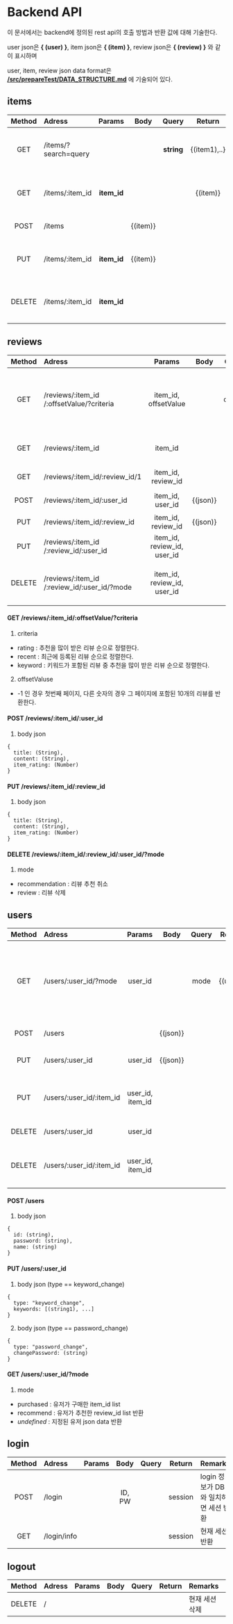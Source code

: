# Backend API

이 문서에서는 backend에 정의된 rest api의 호출 방법과 반환 값에 대해 기술한다.

user json은 **{ (user) }**, item json은 **{ (item) }**, review json은 **{ (review) }** 와 같이 표시하며

user, item, review json data format은 [**/src/prepareTest/DATA_STRUCTURE.md**](https://github.com/skkuse02/2019fall_42class_team4/blob/master/src/prepareTest/DATA_STRUCTURE.md) 에 기술되어 있다.



## **items**

| Method | Adress               | Params      | Body     | Query      | Return       | Remarks |
| :-:    | :-                   | :-:         | :-:      | :-:        | :-:          | :-      |
| GET    | /items/?search=query |             |          | **string** | {(item1),..} | name에 **string**이 포함된 item 반환 |
| GET    | /items/:item_id      | **item_id** |          |            | {(item)}     | id가 **item_id**와 동일한 item 반환 |
| POST   | /items               |             | {(item)} |            |              | DB에 item 등록 |
| PUT    | /items/:item_id      | **item_id** | {(item)} |            |              | id가 **item_id**와 동일한 item 수정 |
| DELETE | /items/:item_id      | **item_id** |          |            |              | id가 **item_id**와 동일한 item 삭제 |

## **reviews**

| Method | Adress | Params | Body | Query | Return | Remarks |
| :-:    | :-                                              | :-:                         | :-:        | :-:      | :-:            | :- |
| GET    | /reviews/:item_id<br>/:offsetValue/?criteria    | item_id, offsetValue        |            | criteria | {(review1),..} | 정렬된 리뷰 중 offset page에 포함된 리뷰 반환 |
| GET    | /reviews/:item_id                               | item_id                     |            |          | {(review1),..} | 높게 평가된 리뷰 3개 반환 |
| GET    | /reviews/:item_id/:review_id/1                  | item_id, review_id          |            |          | {(review)}     | 지정된 리뷰 반환 | 
| POST   | /reviews/:item_id/:user_id                      | item_id, user_id            | {(json)} |          |                | 새로운 리뷰 등록 |
| PUT    | /reviews/:item_id/:review_id                    | item_id, review_id          | {(json)} |          |                | 리뷰 수정 |
| PUT    | /reviews/:item_id<br>/:review_id/:user_id       | item_id, review_id, user_id |            |          |                | 리뷰 추천 |
| DELETE | /reviews/:item_id<br>/:review_id/:user_id/?mode | item_id, review_id, user_id |            | mode     |                | mode에 따라 리뷰 삭제, 리뷰 추천 취소 |   

#### GET /reviews/:item_id/:offsetValue/?criteria

1. criteria
- rating : 추천을 많이 받은 리뷰 순으로 정렬한다.
- recent : 최근에 등록된 리뷰 순으로 정렬한다.
- keyword : 키워드가 포함된 리뷰 중 추천을 많이 받은 리뷰 순으로 정렬한다.

2. offsetValuse
- -1 인 경우 첫번째 페이지, 다른 숫자의 경우 그 페이지에 포함된 10개의 리뷰를 반환한다.

####  POST /reviews/:item_id/:user_id

1. body json
```
{
  title: (String),
  content: (String),
  item_rating: (Number)
}
```

#### PUT /reviews/:item_id/:review_id

1. body json
```
{
  title: (String),
  content: (String),
  item_rating: (Number)
}
```

#### DELETE /reviews/:item_id/:review_id/:user_id/?mode 

1. mode
- recommendation : 리뷰 추천 취소
- review : 리뷰 삭제

## **users**

| Method | Adress                   | Params           | Body     | Query | Return   | Remarks |
| :-:    | :-                       | :-:              | :-:      | :-:   | :-:      | :- |
| GET    | /users/:user_id/?mode    | user_id          |          | mode  | {(user)} | mode에 따라 {(user)}, 구매한 item_id, 추천한 review_id 반환 |
| POST   | /users                   |                  | {(json)} |       |          | BD에 user 등록 |
| PUT    | /users/:user_id          | user_id          | {(json)} |       |          | User keyword, PW 변경 |
| PUT    | /users/:user_id/:item_id | user_id, item_id |          |       |          | Item 구매시 user data에 저장 |
| DELETE | /users/:user_id          | user_id          |          |       |          | DB에서 User 삭제 |
| DELETE | /users/:user_id/:item_id | user_id, item_id |          |       |          | Item 구매시 user data에 저장 |

#### POST /users

1. body json
```
{
  id: (string),
  password: (string),
  name: (string)
}
```

#### PUT /users/:user_id

1. body json (type == keyword_change)
```
{
  type: "keyword_change",
  keywords: [(string1), ...]
}
```

2. body json (type == password_change)
```
{
  type: "password_change",
  changePassword: (string)
}
```
#### GET /users/:user_id/?mode

1. mode
- purchased : 유저가 구매한 item_id list 
- recommend : 유저가 추천한 review_id list 반환
- *undefined* : 지정된 유저 json data 반환

## **login**

| Method | Adress      | Params | Body   | Query | Return  | Remarks |
| :-:    | :-          | :-:    | :-:    | :-:   | :-:     | :- |
| POST   | /login      |        | ID, PW |       | session | login 정보가 DB와 일치하면 세션 반환 |
| GET    | /login/info |        |        |       | session | 현재 세션 반환 |

## **logout**

| Method | Adress | Params | Body   | Query | Return  | Remarks |
| :-:    | :-     | :-:    | :-:    | :-:   | :-:     | :- |
| DELETE | /      |        |        |       |         | 현재 세션 삭제 |
